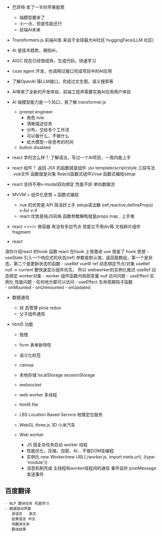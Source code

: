 - 巴菲特 卖了一半的苹果股票
  - 端模型要来了
  - 小一点，但是性能还行
  - 前端AI未来
- Transformers.js 前端AI库
  来自于全球最大AI社区 huggingFace(LLM 社区)
- AI 是技术趋势，拥抱AI，
- AIGC 现在已经很成熟，生成代码，快速学习
- coze agent 开发，也调用过接口完成项目中的AI应用
- 了解OpenAI 等LLM接口，完成过文生图，语义搜索等
- AI带来了全新的开发体验，前端工程师需要实施AI应用用户体验
- AI 端模型能力是一个风口，我了解 transformer.js
    - prompt engineer
        - 角色 role
        - 清晰描述任务
        - 分布，交给多个工作流
        - 可以做什么，不做什么
        - 给大模型一些思考的时间
    - button disabled  

        
- react 学的怎么样？
    了解语法，写过一个AI项目，一周内能上手
- react 组件？
    返回 JSX 的函数就是组件 .jsx
    template/script/style  三段写法 .vue文件
    函数就是对象
    React(函数式组件)/vue 函数式编程setup
- react 坚持不用v-model双向绑定 性能不好  单向数据流
- MVVM  + 组件化思想 + 函数式编程
    - vue 的优势是 API 简洁好上手 setup语法糖 (ref,reactive,defineProps)
     v-for v-if 
    - react 优势是纯JS风格  函数参数解构就是props   map , 上手难
- react <></>
    做容器 有没有多加节点
    但是又不用div等
    文档碎片组件 fragment

- react

请你介绍react 的hook 函数 
    react 在hook 上很激进  vue 借鉴了 hook 思想 
    - useState  引入一个响应式的状态(ref)
        参数是默认值，返回是数组，第一个是状态，第二个是更新状态的函数
    - useRef
        vue中  ref 动态绑定节点/对象
        useRef  null -> current
        要快速显示组件优先， 所以 webworker的实例化推迟  useRef 动态绑定
        worker对象
        - worker  组件函数内局部变量  null 访问问题
        - useEffect  实例化  性能问题
        - 任何地方都可以访问
    - useEffect
        生命周期钩子函数    
          - onMounted
          - onUnmounted
          - onUpdated
        
- 数据通信
    - 状 态管理 pinia redux
    - 父子组件通信

- html5 功能
    - 拖拽
    - form 表单新特性
    - 语义化标签
    - canvas
    - 本地存储 localStorage sessionStorage
    - websocket
    - web worker  多线程
    - html5 file
    - LBS Location Based Service 地理定位服务
    - WebGL  three.js 3D 小米汽车
    
    - Web worker
        - JS 因复杂任务启动 worker 线程
        - 性能优化，压缩，加密，AI...   不做DOM变编程
        - 实例化 new Worker(new URL(./worker.js, import.meta.url), {type: 'module'})
        - 消息机制完成  主线程和worker线程间的通信
           事件监听
           postMessage 发送事件



## 百度翻译
    - NLP 翻译任务 机器学习 
    - 数据驱动界面
       源语言   英文
       结果语言 中文
       待翻译文本
       翻译结果